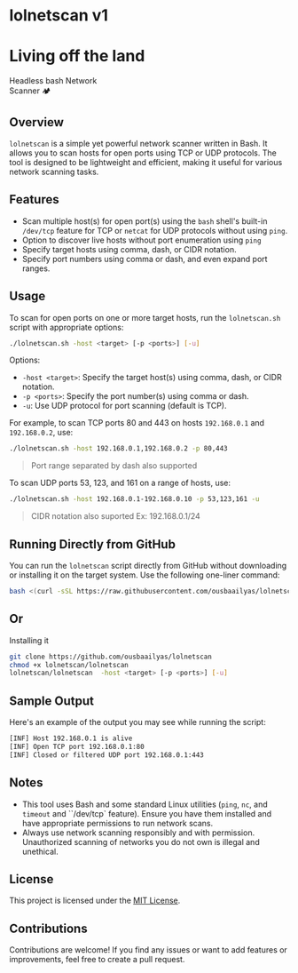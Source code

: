 # lolnetscan v1

# Living off the land        
Headless bash Network      
Scanner  🏕️

## Overview

`lolnetscan` is a simple yet powerful network scanner written in Bash. It allows you to scan hosts for open ports using TCP or UDP protocols. The tool is designed to be lightweight and efficient, making it useful for various network scanning tasks.

## Features

- Scan multiple host(s) for open port(s) using the `bash` shell's built-in `/dev/tcp` feature for TCP or `netcat` for UDP protocols without using `ping`.
- Option to discover live hosts without port enumeration using `ping`
- Specify target hosts using comma, dash, or CIDR notation.
- Specify port numbers using comma or dash, and even expand port ranges.

## Usage

To scan for open ports on one or more target hosts, run the `lolnetscan.sh` script with appropriate options:

```bash
./lolnetscan.sh -host <target> [-p <ports>] [-u]
```

Options:
- `-host <target>`: Specify the target host(s) using comma, dash, or CIDR notation.
- `-p <ports>`: Specify the port number(s) using comma or dash.
- `-u`: Use UDP protocol for port scanning (default is TCP).

For example, to scan TCP ports 80 and 443 on hosts `192.168.0.1` and `192.168.0.2`, use:

```bash
./lolnetscan.sh -host 192.168.0.1,192.168.0.2 -p 80,443
```

> Port range separated by dash also supported 

To scan UDP ports 53, 123, and 161 on a range of hosts, use:

```bash
./lolnetscan.sh -host 192.168.0.1-192.168.0.10 -p 53,123,161 -u
```

> CIDR notation also suported Ex: 192.168.0.1/24

## Running Directly from GitHub

You can run the `lolnetscan` script directly from GitHub without downloading or installing it on the target system. Use the following one-liner command:

```bash
bash <(curl -sSL https://raw.githubusercontent.com/ousbaailyas/lolnetscan/master/lolnetscan) -host <target> [-p <ports>] [-u]
```

## Or

Installing it

```bash
git clone https://github.com/ousbaailyas/lolnetscan
chmod +x lolnetscan/lolnetscan
lolnetscan/lolnetscan  -host <target> [-p <ports>] [-u]
```

## Sample Output

Here's an example of the output you may see while running the script:

```bash
[INF] Host 192.168.0.1 is alive
[INF] Open TCP port 192.168.0.1:80
[INF] Closed or filtered UDP port 192.168.0.1:443
```

## Notes

- This tool uses Bash and some standard Linux utilities (`ping`, `nc`, and `timeout` and ``/dev/tcp` feature). Ensure you have them installed and have appropriate permissions to run network scans.
- Always use network scanning responsibly and with permission. Unauthorized scanning of networks you do not own is illegal and unethical.

## License

This project is licensed under the [MIT License](LICENSE).

## Contributions

Contributions are welcome! If you find any issues or want to add features or improvements, feel free to create a pull request.
